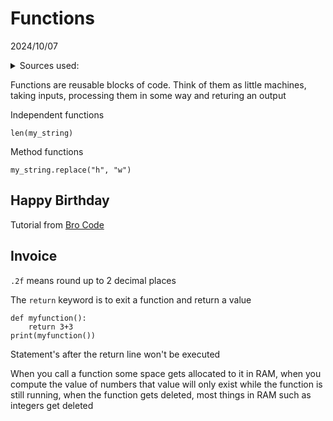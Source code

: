 # Functions

2024/10/07

<details><summary>Sources used:</summary>
[Bro Code](https://youtu.be/89cGQjB5R4M?si=EIjztJPrvIBNdDoB), [Xah Lee](http://xahlee.info/python/function_def.html), [Makers Academy, Intro-To-Python](https://github.com/makersacademy/intro-to-python/blob/main/011_identity.py)
</details>

Functions are reusable blocks of code. Think of them as little machines, taking inputs, processing them in some way and returing an output

Independent functions

`len(my_string)`

Method functions

`my_string.replace("h", "w")`

## Happy Birthday

Tutorial from [Bro Code](https://youtu.be/89cGQjB5R4M?si=EIjztJPrvIBNdDoB)

<object data=src/function_print1.txt width=340 height=110></object>

## Invoice

<object data=src/function_print2.txt width=470 height=110></object>

`.2f` means round up to 2 decimal places

The `return` keyword is to exit a function and return a value

    def myfunction():
        return 3+3
    print(myfunction())

Statement's after the return line won't be executed

When you call a function some space gets allocated to it in RAM, when you compute the value of numbers that value will only exist while the function is still running, when the function gets deleted, most things in RAM such as integers get deleted

